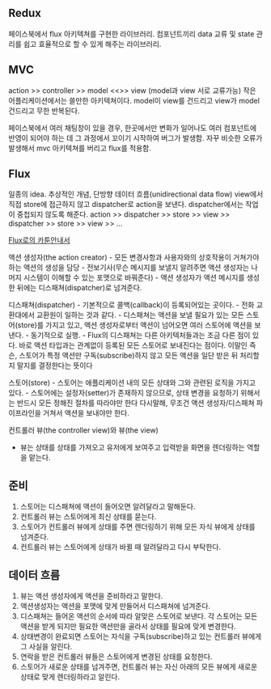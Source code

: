 ## Redux
페이스북에서 flux 아키텍쳐를 구현한 라이브러리.
컴포넌트끼리 data 교류 및 state 관리를 쉽고 효율적으로 할 수 있게 해주는 라이브러리.

## MVC
action >> controller >> model <<>> view (model과 view 서로 교류가능)
작은 어플리케이션에서는 쓸만한 아키텍쳐이다. model이 view를 건드리고 view가 model 건드리고 무한 반복된다.

페이스북에서 여러 채팅창이 있을 경우,
한곳에서만 변화가 일어나도 여러 컴포넌트에 반영이 되어야 하는 데 그 과정에서 꼬이기 시작하여 버그가 발생함.
자꾸 비슷한 오류가 발생해서 mvc 아키텍쳐를 버리고 flux를 적용함.

## Flux
일종의 idea. 추상적인 개념, 단방향 데이터 흐름(unidirectional data flow)
view에서 직접 store에 접근하지 않고 dispatcher로 action을 보낸다. dispatcher에서는 작업이 중첩되지 않도록 해준다.
action >> dispatcher >> store >> view >> dispatcher >> store >> view >> ...

[Flux로의 카툰안내서](http://bestalign.github.io/2015/10/06/cartoon-guide-to-flux/)

액션 생성자(the action creator) - 모든 변경사항과 사용자와의 상호작용이 거쳐가야 하는 액션의 생성을 담당
                               - 전보기사(무슨 메시지를 보낼지 알려주면 액션 생성자는 나머지 시스템이 이해할 수 있는 포맷으로 바꿔준다)
                               - 액션 생성자가 액션 메시지를 생성한 뒤에는 디스패쳐(dispatcher)로 넘겨준다.

디스패쳐(dispatcher) - 기본적으로 콜백(callback)이 등록되어있는 곳이다.
                    - 전화 교환대에서 교환원이 일하는 것과 같다.
                    - 디스패쳐는 액션을 보낼 필요가 있는 모든 스토어(store)를 가지고 있고, 액션 생성자로부터 액션이 넘어오면 여러 스토어에 액션을 보낸다.
                    - 동기적으로 실행.
                    - Flux의 디스패쳐는 다른 아키텍처들과는 조금 다른 점이 있다.
                    바로 액션 타입과는 관계없이 등록된 모든 스토어로 보내진다는 점이다.
                    이말인 즉슨, 스토어가 특정 액션만 구독(subscribe)하지 않고 모든 액션을 일단 받은 뒤 처리할지 말지를 결정한다는 뜻이다

스토어(store) - 스토어는 애플리케이션 내의 모든 상태와 그와 관련된 로직을 가지고 있다.
              - 스토어에는 설정자(setter)가 존재하지 않으므로, 상태 변경을 요청하기 위해서는 반드시 모든 정해진 절차를 따라야만 한다
              다시말해, 무조건 액션 생성자/디스패쳐 파이프라인을 거쳐서 액션을 보내야만 한다.

컨트롤러 뷰(the controller view)와 뷰(the view)
- 뷰는 상태를 상태를 가져오고 유저에게 보여주고 입력받을 화면을 렌더링하는 역할을 맡는다.

## 준비
1. 스토어는 디스패쳐에 액션이 들어오면 알려달라고 말해둔다.
2. 컨트롤러 뷰는 스토어에게 최신 상태를 묻는다.
3. 스토어가 컨트롤러 뷰에게 상태를 주면 렌더링하기 위해 모든 자식 뷰에게 상태를 넘겨준다.
4. 컨트롤러 뷰는 스토어에게 상태가 바뀔 때 알려달라고 다시 부탁한다.

## 데이터 흐름
1. 뷰는 액션 생성자에게 액션을 준비하라고 말한다.
2. 액션생성자는 액션을 포맷에 맞게 만들어서 디스패쳐에 넘겨준다.
3. 디스패쳐는 들어온 액션의 순서에 따라 알맞은 스토어로 보낸다.
   각 스토어는 모든 액션을 받게 되지만 필요한 액션만을 골라서 상태를 필요에 맞게 변경한다.
4. 상태변경이 완료되면 스토어는 자식을 구독(subscribe)하고 있는 컨트롤러 뷰에게 그 사실을 알린다.
5. 연락을 받은 컨트롤러 뷰들은 스토어에게 변경된 상태를 요청한다.
6. 스토어가 새로운 상태를 넘겨주면, 컨트롤러 뷰는 자신 아래의 모든 뷰에게 새로운 상태로 맞게 렌더링하라고 알린다.
